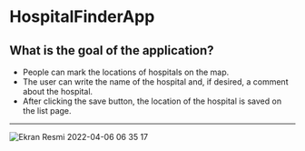 # HospitalFinderApp

## What is the goal of the application?

* People can mark the locations of hospitals on the map.
* The user can write the name of the hospital and, if desired, a comment about the hospital.
* After clicking the save button, the location of the hospital is saved on the list page.

---

![Ekran Resmi 2022-04-06 06 35 17](https://user-images.githubusercontent.com/91677453/161890797-f090b8c5-0e29-4fb2-8332-9ba08f20743f.png)
